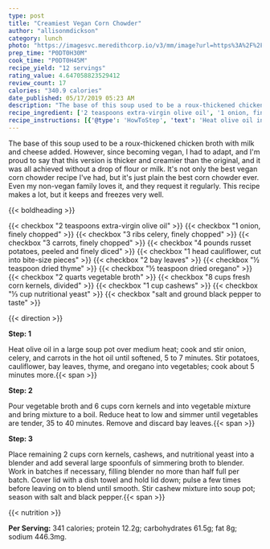 ```yaml
---
type: post
title: "Creamiest Vegan Corn Chowder"
author: "allisonmdickson"
category: lunch
photo: "https://imagesvc.meredithcorp.io/v3/mm/image?url=https%3A%2F%2Fimages.media-allrecipes.com%2Fuserphotos%2F967101.jpg"
prep_time: "P0DT0H30M"
cook_time: "P0DT0H45M"
recipe_yield: "12 servings"
rating_value: 4.647058823529412
review_count: 17
calories: "340.9 calories"
date_published: 05/17/2019 05:23 AM
description: "The base of this soup used to be a roux-thickened chicken broth with milk and cheese added. However, since becoming vegan, I had to adapt, and I'm proud to say that this version is thicker and creamier than the original, and it was all achieved without a drop of flour or milk. It's not only the best vegan corn chowder recipe I've had, but it's just plain the best corn chowder ever. Even my non-vegan family loves it, and they request it regularly. This recipe makes a lot, but it keeps and freezes very well."
recipe_ingredient: ['2 teaspoons extra-virgin olive oil', '1 onion, finely chopped', '3 ribs celery, finely chopped', '3 carrots, finely chopped', '4 pounds russet potatoes, peeled and finely diced', '1 head cauliflower, cut into bite-size pieces', '2 bay leaves', '½ teaspoon dried thyme', '½ teaspoon dried oregano', '2 quarts vegetable broth', '8 cups fresh corn kernels, divided', '1 cup cashews', '⅓ cup nutritional yeast', 'salt and ground black pepper to taste']
recipe_instructions: [{'@type': 'HowToStep', 'text': 'Heat olive oil in a large soup pot over medium heat; cook and stir onion, celery, and carrots in the hot oil until softened, 5 to 7 minutes. Stir potatoes, cauliflower, bay leaves, thyme, and oregano into vegetables; cook about 5 minutes more.\n'}, {'@type': 'HowToStep', 'text': 'Pour vegetable broth and 6 cups corn kernels and into vegetable mixture and bring mixture to a boil. Reduce heat to low and simmer until vegetables are tender, 35 to 40 minutes. Remove and discard bay leaves.\n'}, {'@type': 'HowToStep', 'text': 'Place remaining 2 cups corn kernels, cashews, and nutritional yeast into a blender and add several large spoonfuls of simmering broth to blender. Work in batches if necessary, filling blender no more than half full per batch. Cover lid with a dish towel and hold lid down; pulse a few times before leaving on to blend until smooth. Stir cashew mixture into soup pot; season with salt and black pepper.\n'}]
---
```


The base of this soup used to be a roux-thickened chicken broth with milk and cheese added. However, since becoming vegan, I had to adapt, and I'm proud to say that this version is thicker and creamier than the original, and it was all achieved without a drop of flour or milk. It's not only the best vegan corn chowder recipe I've had, but it's just plain the best corn chowder ever. Even my non-vegan family loves it, and they request it regularly. This recipe makes a lot, but it keeps and freezes very well. 

{{< boldheading >}}

{{< checkbox "2 teaspoons extra-virgin olive oil" >}}
{{< checkbox "1  onion, finely chopped" >}}
{{< checkbox "3  ribs celery, finely chopped" >}}
{{< checkbox "3  carrots, finely chopped" >}}
{{< checkbox "4 pounds russet potatoes, peeled and finely diced" >}}
{{< checkbox "1 head cauliflower, cut into bite-size pieces" >}}
{{< checkbox "2  bay leaves" >}}
{{< checkbox "½ teaspoon dried thyme" >}}
{{< checkbox "½ teaspoon dried oregano" >}}
{{< checkbox "2 quarts vegetable broth" >}}
{{< checkbox "8 cups fresh corn kernels, divided" >}}
{{< checkbox "1 cup cashews" >}}
{{< checkbox "⅓ cup nutritional yeast" >}}
{{< checkbox "salt and ground black pepper to taste" >}}


{{< direction >}}

**Step: 1**

Heat olive oil in a large soup pot over medium heat; cook and stir onion, celery, and carrots in the hot oil until softened, 5 to 7 minutes. Stir potatoes, cauliflower, bay leaves, thyme, and oregano into vegetables; cook about 5 minutes more.{{< span >}}

**Step: 2**

Pour vegetable broth and 6 cups corn kernels and into vegetable mixture and bring mixture to a boil. Reduce heat to low and simmer until vegetables are tender, 35 to 40 minutes. Remove and discard bay leaves.{{< span >}}

**Step: 3**

Place remaining 2 cups corn kernels, cashews, and nutritional yeast into a blender and add several large spoonfuls of simmering broth to blender. Work in batches if necessary, filling blender no more than half full per batch. Cover lid with a dish towel and hold lid down; pulse a few times before leaving on to blend until smooth. Stir cashew mixture into soup pot; season with salt and black pepper.{{< span >}}

{{< nutrition >}}

**Per Serving:** 341 calories; protein 12.2g; carbohydrates 61.5g; fat 8g; sodium 446.3mg.